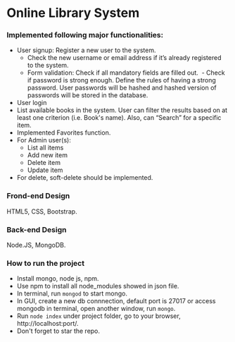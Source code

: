 # Online Library System

### Implemented following major functionalities:
- User signup: Register a new user to the system. 
  - Check the new username or email address if it’s already registered to the system. 
  - Form validation: Check if all mandatory fields are filled out.
  - Check if password is strong enough. Define the rules of having a strong password. User passwords will be hashed and hashed version of passwords will be stored in the database.
- User login
- List available books in the system. User can filter the results based on at least one criterion (i.e. Book's name). Also, can “Search” for a specific item.
- Implemented Favorites function.
- For Admin user(s):
  - List all items
  - Add new item
  - Delete item
  - Update item
- For delete, soft-delete should be implemented.

### Frond-end Design
HTML5, CSS, Bootstrap.

### Back-end Design
Node.JS, MongoDB.

### How to run the project
- Install mongo, node js, npm.
- Use npm to install all node_modules showed in json file.
- In terminal, run `mongod` to start mongo.
- In GUI, create a new db connnection, default port is 27017 or access mongodb in terminal, open another window, run `mongo`. 
- Run `node index` under project folder, go to your browser, http://localhost:port/.
- Don't forget to star the repo.
